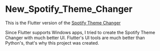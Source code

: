 # New_Spotify_Theme_Changer
This is the Flutter version of the [Spotify Theme Changer](https://github.com/gergo225/Spotify_Theme_Changer.git)

Since Flutter supports Windows apps, I tried to create the Spotify Theme Changer with much better UI.
Flutter's UI tools are much better than Python's, that's why this project was created.
